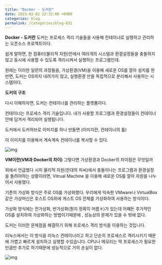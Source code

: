 ```yaml
---
title: "Docker - 도커란"
date: 2023-02-02 22:32:00 +0900
categories: blog
permalink: /categories/blog-031
---
```


**Docker - 도커란**
도커는 프로세스 격리 기술들을 사용해 컨테이너로 실행하고 관리하는 오픈소스 프로젝트이다.

쉽게 말하면, 한 컴퓨터(물리적 자원)안에서 여러개의 시스템과 환결설정들을 충돌하지 않고 동시에 사용할 수 있도록 격리시켜서 실행하는 프로그램인데.

원래는 이러한 일련의 과정들을, 가상환경(VM)을 이용해 새로운 OS를 깔아 설치를 한 반면, 도커는 OS까지 내려가지 않고, 실행환경 만을 독립적으로 분리해서 사용하는 시스템이다.

**도커의 구조**

다시 이해하자면, 도커는 컨테이너를 관리하는 플랫폼이다.

컨테이너는 프로세스 격리 기술입니다. 내가 사용할 프로그램과 환경설정들이 컨테이너 안에 담겨서 격리되어 실행됩니다.

도커에서 도커허브로 이미지를 하나 만들면 (이미지란, 컨테이너의 틀)

이 이미지를 이용해서 계속계속 컨테이너를 복사할 수 있다.

![img](https://img1.daumcdn.net/thumb/R1280x0/?scode=mtistory2&fname=https%3A%2F%2Fblog.kakaocdn.net%2Fdn%2FcLoQbz%2Fbtrm2o6sDmf%2FxbUf294RHrbdHverl0qeOK%2Fimg.png)

**VM이란(VM과 Docker의 차이)**
그렇다면 가상환경과 Docker의 차이점은 무엇일까

위에서 언급했다 시피 물리적 자원(한대의 피씨)에서 충돌이나는 프로그램과 환경설정을 돌려야하는 상황이라면, Vitrual Machine 을 이용해 새로운 OS를 깔아 자원을 나누어서 사용했다.

기존의 가상화 방식은 주로 OS를 가상화했다. 우리에게 익숙한 VMware나 VirtualBox같은 가상머신은 호스트 OS위에 게스트 OS 전체를 가상화하여 사용하는 방식이다.


가상화 방식에는 전가상화, 반가상화(뭔지 정확히 머름ㅎ)가 있는데 어째든 추가적인 OS를 설치하여 가상화하는 방법이기때문에 , 성능상의 문제가 있을 수 밖에 없다.
 

도커는 이러한 문제점을 해결하기 위해 프로세스 격리 방식을 이용하는 것입니다.

리눅스에서는 이 방식을 리눅스 컨테이너라고 하고 단순히 프로세스르 격리시키기 때문에 가볍고 빠르게 설치하고 실행할 수있습니다. CPU나 메모리는 딱 프로세스가 필요한 만큼만 추가로 하기때문에 성능적으로 거의 손실이 없다.

![img](https://img1.daumcdn.net/thumb/R1280x0/?scode=mtistory2&fname=https%3A%2F%2Fblog.kakaocdn.net%2Fdn%2Fbeac3b%2FbtrmYECtjSi%2FlkiNNz41yram16VUG8LwFk%2Fimg.png)

